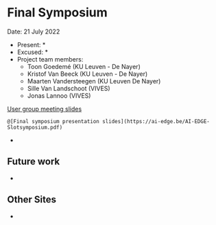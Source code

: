# Final Symposium

Date: 21 July 2022

* Present:
  * 
* Excused:
  * 
* Project team members:
  * Toon Goedemé (KU Leuven - De Nayer)
  * Kristof Van Beeck (KU Leuven - De Nayer)
  * Maarten Vandersteegen (KU Leuven De Nayer)
  * Sille Van Landschoot (VIVES)
  * Jonas Lannoo (VIVES)

[User group meeting slides](https://www.slideshare.net/secret/732FDiBsbB3meE)

`@[Final symposium presentation slides](https://ai-edge.be/AI-EDGE-Slotsymposium.pdf)`

<!-- <script>
const pdfUrl = "https://ai-edge.be/AI-EDGE-Slotsymposium.pdf";
document.addEventListener("DOMContentLoaded", () => {
    const md = markdownit({html:true})
                    .use(require(markdown-it-pdf"), {
            showUrl: true
          });
    md.render(`@[pdf](${pdfUrl})`);
})
</script> -->

* 

## Future work

* 

## Other Sites

* 
